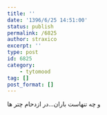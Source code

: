 ```yaml
---
title: ''
date: '1396/6/25 14:51:00'
status: publish
permalink: /6825
author: straxico
excerpt: ''
type: post
id: 6825
category:
    - tytomood
tag: []
post_format: []
---
```

و چه تنهاست باران…در ازدحام چتر ها